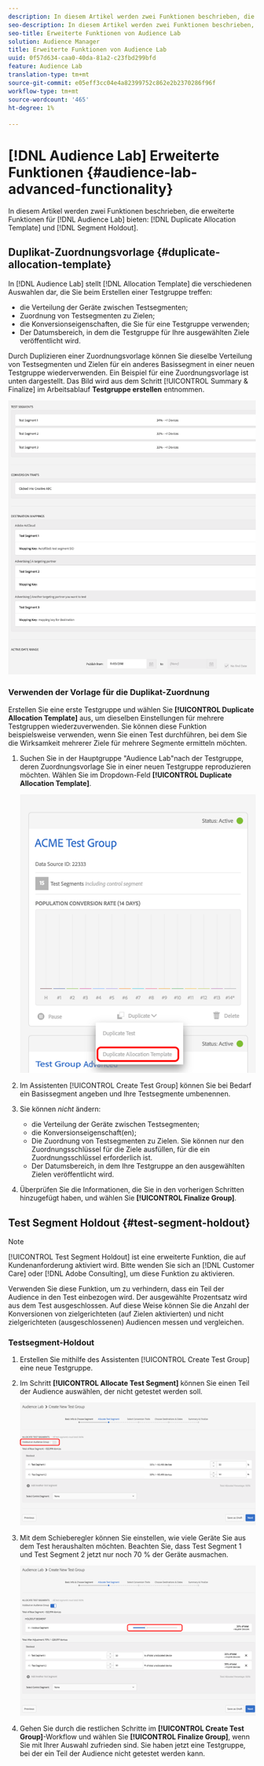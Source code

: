 ```yaml
---
description: In diesem Artikel werden zwei Funktionen beschrieben, die erweiterte Funktionen für die Audience Lab-Duplikat-Zuordnungsvorlage und den Segmentausfall bereitstellen.
seo-description: In diesem Artikel werden zwei Funktionen beschrieben, die erweiterte Funktionen für die Audience Lab-Duplikat-Zuordnungsvorlage und den Segmentausfall bereitstellen.
seo-title: Erweiterte Funktionen von Audience Lab
solution: Audience Manager
title: Erweiterte Funktionen von Audience Lab
uuid: 0f57d634-caa0-40da-81a2-c23fbd299bfd
feature: Audience Lab
translation-type: tm+mt
source-git-commit: e05eff3cc04e4a82399752c862e2b2370286f96f
workflow-type: tm+mt
source-wordcount: '465'
ht-degree: 1%

---
```



# [!DNL Audience Lab] Erweiterte Funktionen  {#audience-lab-advanced-functionality}

In diesem Artikel werden zwei Funktionen beschrieben, die erweiterte Funktionen für [!DNL Audience Lab] bieten: [!DNL Duplicate Allocation Template] und [!DNL Segment Holdout].

## Duplikat-Zuordnungsvorlage {#duplicate-allocation-template}

<!-- 
<p>The <b>Allocation Template</b> represents how you split a test group into test segments and the way the test segments are mapped to destinations. </p>
 -->

In [!DNL Audience Lab] stellt [!DNL Allocation Template] die verschiedenen Auswahlen dar, die Sie beim Erstellen einer Testgruppe treffen:

* die Verteilung der Geräte zwischen Testsegmenten;
* Zuordnung von Testsegmenten zu Zielen;
* die Konversionseigenschaften, die Sie für eine Testgruppe verwenden;
* Der Datumsbereich, in dem die Testgruppe für Ihre ausgewählten Ziele veröffentlicht wird.

Durch Duplizieren einer Zuordnungsvorlage können Sie dieselbe Verteilung von Testsegmenten und Zielen für ein anderes Basissegment in einer neuen Testgruppe wiederverwenden. Ein Beispiel für eine Zuordnungsvorlage ist unten dargestellt. Das Bild wird aus dem Schritt [!UICONTROL Summary & Finalize] im Arbeitsablauf **Testgruppe erstellen** entnommen.

![](assets/allocation_template_3.png)

<!--
With the option to duplicate allocation templates, you can increase your productivity when running multivariate tests as part of multivariate campaigns.
-->

### Verwenden der Vorlage für die Duplikat-Zuordnung

Erstellen Sie eine erste Testgruppe und wählen Sie **[!UICONTROL Duplicate Allocation Template]** aus, um dieselben Einstellungen für mehrere Testgruppen wiederzuverwenden. Sie können diese Funktion beispielsweise verwenden, wenn Sie einen Test durchführen, bei dem Sie die Wirksamkeit mehrerer Ziele für mehrere Segmente ermitteln möchten.

1. Suchen Sie in der Hauptgruppe &quot;Audience Lab&quot;nach der Testgruppe, deren Zuordnungsvorlage Sie in einer neuen Testgruppe reproduzieren möchten. Wählen Sie im Dropdown-Feld **[!UICONTROL Duplicate Allocation Template]**.

   ![](assets/duplicate-allocation-template.png)

2. Im Assistenten [!UICONTROL Create Test Group] können Sie bei Bedarf ein Basissegment angeben und Ihre Testsegmente umbenennen.
3. Sie können *nicht* ändern:

   * die Verteilung der Geräte zwischen Testsegmenten;
   * die Konversionseigenschaft(en);
   * Die Zuordnung von Testsegmenten zu Zielen. Sie können nur den Zuordnungsschlüssel für die Ziele ausfüllen, für die ein Zuordnungsschlüssel erforderlich ist.
   * Der Datumsbereich, in dem Ihre Testgruppe an den ausgewählten Zielen veröffentlicht wird.

4. Überprüfen Sie die Informationen, die Sie in den vorherigen Schritten hinzugefügt haben, und wählen Sie **[!UICONTROL Finalize Group]**.

## Test Segment Holdout {#test-segment-holdout}

>[!NOTE]
>
>[!UICONTROL Test Segment Holdout] ist eine erweiterte Funktion, die auf Kundenanforderung aktiviert wird. Bitte wenden Sie sich an [!DNL Customer Care] oder [!DNL Adobe Consulting], um diese Funktion zu aktivieren.

Verwenden Sie diese Funktion, um zu verhindern, dass ein Teil der Audience in den Test einbezogen wird. Der ausgewählte Prozentsatz wird aus dem Test ausgeschlossen. Auf diese Weise können Sie die Anzahl der Konversionen von zielgerichteten (auf Zielen aktivierten) und nicht zielgerichteten (ausgeschlossenen) Audiencen messen und vergleichen.

<!--
<p>Note that this option is different to the control segment because it subtracts the percentage ................. You can withhold an audience group and still use a control segment. </p>
-->

### Testsegment-Holdout

1. Erstellen Sie mithilfe des Assistenten [!UICONTROL Create Test Group] eine neue Testgruppe.
1. Im Schritt **[!UICONTROL Allocate Test Segment]** können Sie einen Teil der Audience auswählen, der nicht getestet werden soll.

   ![Liste](assets/test-segment-holdout.png)

1. Mit dem Schieberegler können Sie einstellen, wie viele Geräte Sie aus dem Test heraushalten möchten. Beachten Sie, dass Test Segment 1 und Test Segment 2 jetzt nur noch 70 % der Geräte ausmachen.

   ![](assets/test-segment-holdout-selected.png)

1. Gehen Sie durch die restlichen Schritte im **[!UICONTROL Create Test Group]**-Workflow und wählen Sie **[!UICONTROL Finalize Group]**, wenn Sie mit Ihrer Auswahl zufrieden sind. Sie haben jetzt eine Testgruppe, bei der ein Teil der Audience nicht getestet werden kann.
